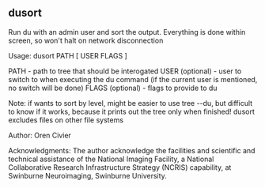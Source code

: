 
dusort
------

Run du with an admin user and sort the output. Everything is done within screen, so won't halt on network disconnection

Usage: dusort PATH [ USER FLAGS ]

PATH - path to tree that should be interogated
USER (optional) - user to switch to when executing the du command (if the current user is mentioned, no switch will be done)
FLAGS (optional) - flags to provide to du

Note: if wants to sort by level, might be easier to use tree --du, but difficult to know if it works, because it prints out the tree only when finished!
      dusort excludes files on other file systems

Author: Oren Civier

Acknowledgments: The author acknowledge the facilities and scientific and technical assistance of the National Imaging Facility, 
                 a National Collaborative Research Infrastructure Strategy (NCRIS) capability, at Swinburne Neuroimaging, Swinburne University.
